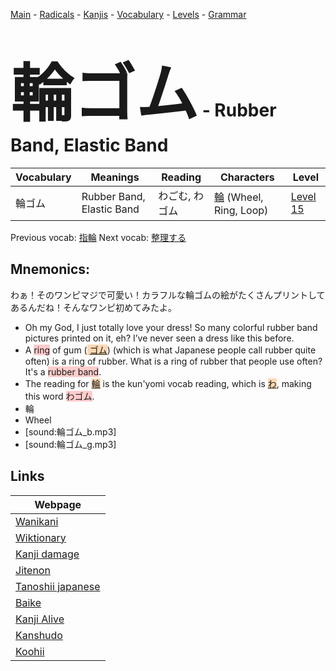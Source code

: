 <style> bigfont {font-size: 100px}</style>
[Main](../README.md) -
[Radicals](../radicals.md) -
[Kanjis](../kanjis.md) -
[Vocabulary](../vocabulary.md) -
[Levels](../levels.md) -
[Grammar](../grammar.md)
# <bigfont> 輪ゴム</bigfont> - Rubber Band, Elastic Band 

| Vocabulary | Meanings | Reading | Characters | Level |
| --- | --- | --- | --- | --- |
| 輪ゴム | Rubber Band, Elastic Band | わごむ, わゴム |  [輪](../kanjis/輪.md) (Wheel, Ring, Loop) | [Level 15](../levels/wk_level15.md) |

Previous vocab: [指輪](指輪.md) Next vocab: [整理する](整理する.md) 

## Mnemonics:
わぁ！そのワンピマジで可愛い！カラフルな輪ゴムの絵がたくさんプリントしてあるんだね！そんなワンピ初めてみたよ。
* Oh my God, I just totally love your dress! So many colorful rubber band pictures printed on it, eh? I’ve never seen a dress like this before.
* A <span style="background-color:#ffcccb"> ring</span> of gum (<span style="background-color:#fed8b1"> [ゴム](https://jisho.org/search/ゴム)</span>) (which is what Japanese people call rubber quite often) is a ring of rubber. What is a ring of rubber that people use often? It's a <span style="background-color:#ffcccb"> rubber band</span>.
* The reading for <span style="background-color:#fed8b1"> [輪](https://jisho.org/search/輪)</span> is the kun'yomi vocab reading, which is <span style="background-color:#fed8b1"> [わ](https://jisho.org/search/わ)</span>, making this word <span style="background-color:#ffcccb"> わゴム</span>.
* 輪
* Wheel
* [sound:輪ゴム_b.mp3]
* [sound:輪ゴム_g.mp3]


## Links 

| Webpage |
| --- |
| [Wanikani          ](https://www.wanikani.com/kanji/輪ゴム) |
| [Wiktionary        ](https://en.wiktionary.org/wiki/輪ゴム) |
| [Kanji damage      ](http://www.kanjidamage.com/kanji/search?utf8=✓&q=輪ゴム) |
| [Jitenon           ](https://jitenon.com/kanji/輪ゴム) |
| [Tanoshii japanese ](https://www.tanoshiijapanese.com/dictionary/kanji.cfm?k=輪ゴム) |
| [Baike             ](https://baike.baidu.com/item/輪ゴム) |
| [Kanji Alive       ](https://app.kanjialive.com/輪ゴム) |
| [Kanshudo          ](https://www.kanshudo.com/searchmn?q=輪ゴム) |
| [Koohii            ](https://kanji.koohii.com/study/kanji/輪ゴム) |
